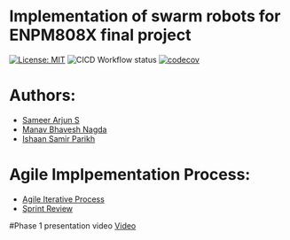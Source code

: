 # Implementation of swarm robots for ENPM808X final project
[![License: MIT](https://img.shields.io/badge/License-MIT-red.svg)](https://opensource.org/licenses/MIT)
![CICD Workflow status](https://github.com/Sameer-Arjun-S/hydra/actions/workflows/cmake.yml/badge.svg)
[![codecov](https://codecov.io/gh/Sameer-Arjun-S/hydra/branch/development/graph/badge.svg)](https://codecov.io/gh/Sameer-Arjun-S/hydra)


# Authors:
- [Sameer Arjun S](https://github.com/Sameer-Arjun-S) 
- [Manav Bhavesh Nagda](https://github.com/mvboiii)
- [Ishaan Samir Parikh](https://github.com/Ishaan1810)


# Agile Implpementation Process:
- [Agile Iterative Process](https://docs.google.com/spreadsheets/d/1kNnjrfgtdtyvd8Hb7R8aV4-XI82XxSHm4BPfusI4Z_g/edit#gid=1106376998)
- [Sprint Review](https://docs.google.com/document/d/1fweS0_-lTLAzGLIpkdcCDKc-3AHm12xAb0H6oILBxqQ/edit)

#Phase 1 presentation video
[Video](https://drive.google.com/drive/folders/1NMGBkv37AdHuSnkcF0G6__kuWJ8FNRUv?usp=drive_link)
